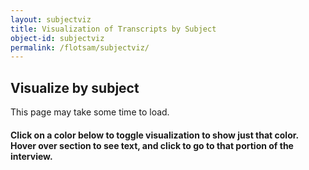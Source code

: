 ```yaml
---
layout: subjectviz
title: Visualization of Transcripts by Subject
object-id: subjectviz
permalink: /flotsam/subjectviz/
---
```

## Visualize by subject

This page may take some time to load.

#### Click on a color below to toggle visualization to show just that color. Hover over section to see text, and click to go to that portion of the interview.